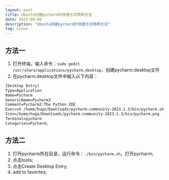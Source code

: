 ```yaml
---
layout: post
title: Ubuntu创建pycharm的快捷方式两种方法
date: 2023-08-09
description: "Ubuntu创建pycharm的快捷方式两种方法"
tag: Linux
---
```


## 方法一

1. 打开终端，输入命令：`sudo gedit /usr/share/applications/pycharm.desktop`，创建pycharm.desktop文件
2. 在pycharm.desktop文件中输入以下内容：

```txt
[Desktop Entry]
Type=Application
Name=Pycharm
GenericName=Pycharm3
Comment=Pycharm3:The Python IDE
Exec=sh /home/hugo/Downloads/pycharm-community-2023.1.3/bin/pycharm.sh 
Icon=/home/hugo/Downloads/pycharm-community-2023.1.3/bin/pycharm.png
Terminal=pycharm
Categories=Pycharm;
```

## 方法二

1. 打开pycharm所在目录，运行命令：`./bin/pycharm.sh`，打开pycharm;
2. 点击tools;
3. 点击Create Desktop Entry;
4. add to favorites;

